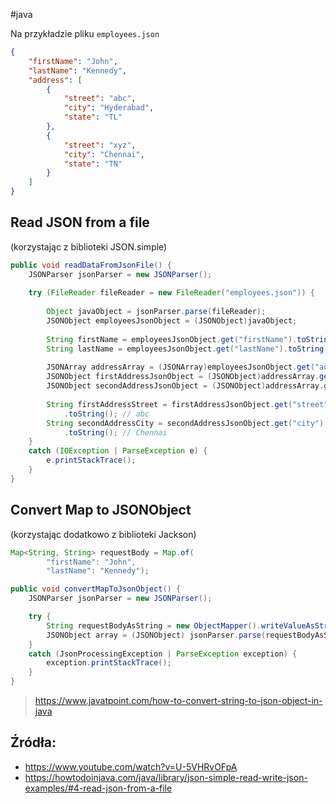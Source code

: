 #java

Na przykładzie pliku `employees.json`
```json
{
	"firstName": "John",
	"lastName": "Kennedy",
	"address": [
		{
			"street": "abc",
			"city": "Hyderabad",
			"state": "TL"
		},
		{
			"street": "xyz",
			"city": "Chennai",
			"state": "TN"
		}
	]
}
```

## Read JSON from a file
(korzystając z biblioteki JSON.simple)

```java
public void readDataFromJsonFile() {  
    JSONParser jsonParser = new JSONParser();  
  
    try (FileReader fileReader = new FileReader("employees.json")) {  
  
        Object javaObject = jsonParser.parse(fileReader);  
        JSONObject employeesJsonObject = (JSONObject)javaObject;  
  
        String firstName = employeesJsonObject.get("firstName").toString(); // John  
        String lastName = employeesJsonObject.get("lastName").toString(); // Kennedy  
  
        JSONArray addressArray = (JSONArray)employeesJsonObject.get("address");  
        JSONObject firstAddressJsonObject = (JSONObject)addressArray.get(0);  
        JSONObject secondAddressJsonObject = (JSONObject)addressArray.get(1);  
  
        String firstAddressStreet = firstAddressJsonObject.get("street")
	        .toString(); // abc  
        String secondAddressCity = secondAddressJsonObject.get("city")
	        .toString(); // Chennai  
    } 
    catch (IOException | ParseException e) {  
        e.printStackTrace();  
    }  
}
```

## Convert Map to JSONObject
(korzystając dodatkowo z biblioteki Jackson)

```java
Map<String, String> requestBody = Map.of(  
        "firstName": "John",  
        "lastName": "Kennedy");

public void convertMapToJsonObject() {
	JSONParser jsonParser = new JSONParser();

	try {
		String requestBodyAsString = new ObjectMapper().writeValueAsString(requestBody);
		JSONObject array = (JSONObject) jsonParser.parse(requestBodyAsString);
	}
	catch (JsonProcessingException | ParseException exception) {  
	    exception.printStackTrace();  
	}
}
```
> https://www.javatpoint.com/how-to-convert-string-to-json-object-in-java

## Źródła:
- https://www.youtube.com/watch?v=U-5VHRvOFpA
- https://howtodoinjava.com/java/library/json-simple-read-write-json-examples/#4-read-json-from-a-file